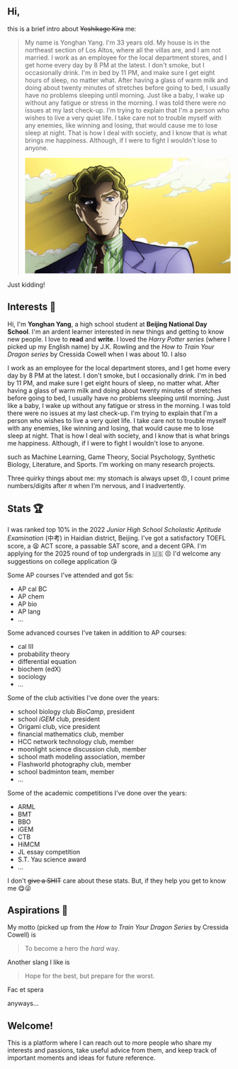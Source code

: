 ## Hi,
this is a brief intro about ~~Yoshikage Kira~~ me:
> My name is Yonghan Yang. I'm 33 years old. My house is in the northeast section of Los Altos, where all the villas are, and I am not married. I work as an employee for the local department stores, and I get home every day by 8 PM at the latest. I don't smoke, but I occasionally drink. I'm in bed by 11 PM, and make sure I get eight hours of sleep, no matter what. After having a glass of warm milk and doing about twenty minutes of stretches before going to bed, I usually have no problems sleeping until morning. Just like a baby, I wake up without any fatigue or stress in the morning. I was told there were no issues at my last check-up. I'm trying to explain that I'm a person who wishes to live a very quiet life. I take care not to trouble myself with any enemies, like winning and losing, that would cause me to lose sleep at night. That is how I deal with society, and I know that is what brings me happiness. Although, if I were to fight I wouldn't lose to anyone.
> <p align="center">
>   <img src="/assets/img/YoshikageKira.jpeg" style="zoom:80%;">
> </p>

Just kidding!

## Interests 🎇
Hi, I'm **Yonghan Yang**, a high school student at **Beijing National Day School**. I'm an ardent learner interested in new things and getting to know new people. I love to **read** and **write**. I loved the *Harry Potter series* (where I picked up my English name) by J.K. Rowling and the *How to Train Your Dragon series* by Cressida Cowell when I was about 10. I also 

I work as an employee for the local department stores, and I get home every day by 8 PM at the latest. I don't smoke, but I occasionally drink. I'm in bed by 11 PM, and make sure I get eight hours of sleep, no matter what. After having a glass of warm milk and doing about twenty minutes of stretches before going to bed, I usually have no problems sleeping until morning. Just like a baby, I wake up without any fatigue or stress in the morning. I was told there were no issues at my last check-up. I'm trying to explain that I'm a person who wishes to live a very quiet life. I take care not to trouble myself with any enemies, like winning and losing, that would cause me to lose sleep at night. That is how I deal with society, and I know that is what brings me happiness. Although, if I were to fight I wouldn't lose to anyone.


such as Machine Learning, Game Theory, Social Psychology, Synthetic Biology, Literature, and Sports. I'm working on many research projects.

Three quirky things about me: my stomach is always upset 😠, I count prime numbers/digits after $\pi$ when I'm nervous, and I inadvertently.


## Stats 🏆
I was ranked top 10% in the 2022 *Junior High School Scholastic Aptitude Examination* (中考) in Haidian district, Beijing. I've got a satisfactory TOEFL score, a 😫 ACT score, a passable SAT score, and a decent GPA. I'm applying for the 2025 round of top undergrads in 🇺🇸 😣 I'd welcome any suggestions on college application 😘

Some AP courses I've attended and got 5s:
* AP cal BC
* AP chem
* AP bio
* AP lang
* ...

Some advanced courses I've taken in addition to AP courses:
* cal III
* probability theory
* differential equation
* biochem (edX)
* sociology
* ...

Some of the club activities I've done over the years:
* school biology club *BioCamp*, president
* school *iGEM* club, president
* Origami club, vice president
* financial mathematics club, member
* HCC network technology club, member
* moonlight science discussion club, member
* school math modeling association, member
* Flashworld photography club, member
* school badminton team, member
* ...

Some of the academic competitions I've done over the years:
* ARML
* BMT
* BBO
* iGEM
* CTB
* HiMCM
* JL essay competition
* S.T. Yau science award
* ...

I don't ~~give a SHIT~~ care about these stats. But, if they help you get to know me 😋😜

## Aspirations 🎯

My motto (picked up from the *How to Train Your Dragon Series* by Cressida Cowell) is
> To become a hero the *hard* way.

Another slang I like is
> Hope for the best, but prepare for the worst.

Fac et spera

anyways...
## Welcome!

This is a platform where I can reach out to more people who share my interests and passions, take useful advice from them, and keep track of important moments and ideas for future reference.
